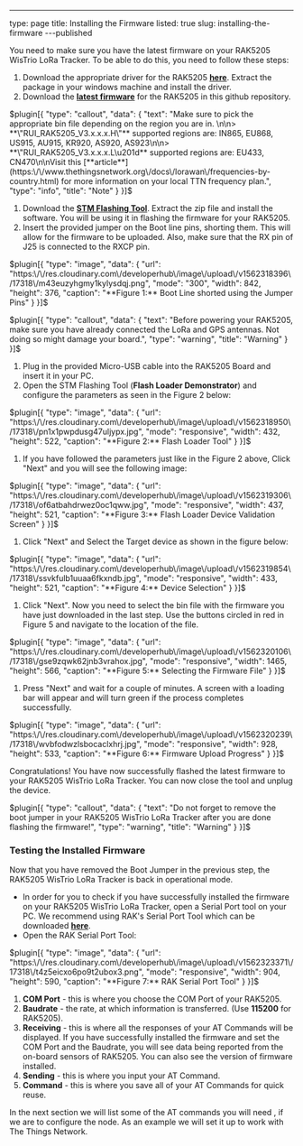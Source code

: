 ---
type: page
title: Installing the Firmware
listed: true
slug: installing-the-firmware
---published

You need to make sure you have the latest firmware on your RAK5205 WisTrio LoRa Tracker. To be able to do this, you need to follow these steps:

1. Download the appropriate driver for the RAK5205 [**here**](http://docs.rakwireless.com/en/LoRa/WisTrio-LoRa-RAK5205/Tools/CP210x_Windows_Drivers.zip). Extract the package in your windows machine and install the driver.
2. Download the **[latest firmware](https://downloads.rakwireless.com/en/LoRa/WisTrio-LoRa-RAK5205/Firmware/)** for the RAK5205 in this github repository.

$plugin[{
    "type": "callout",
    "data": {
        "text": "Make sure to pick the appropriate bin file depending on the region you are in. \n\n> **\"RUI_RAK5205_V3.x.x.x.H\"** supported regions are:   IN865, EU868, US915, AU915, KR920, AS920, AS923\n\n> **\"RUI_RAK5205_V3.x.x.x.L\u201d** supported regions are:  EU433, CN470\n\nVisit this [**article**](https:\/\/www.thethingsnetwork.org\/docs\/lorawan\/frequencies-by-country.html) for more information on your local TTN frequency plan.",
        "type": "info",
        "title": "Note"
    }
}]$

1. Download the [**STM Flashing Tool**](http://docs.rakwireless.com/en/LoRa/WisTrio-LoRa-RAK5205/Tools/Flash_Loader_Demonstrator.zip). Extract the zip file and install the software. You will be using it in flashing the firmware for your RAK5205.
2. Insert the provided jumper on the Boot line pins, shorting them. This will allow for the firmware to be uploaded. Also,  make sure that the RX pin of J25 is connected to the RXCP pin.

$plugin[{
    "type": "image",
    "data": {
        "url": "https:\/\/res.cloudinary.com\/developerhub\/image\/upload\/v1562318396\/17318\/m43euzyhgmy1kylysdqj.png",
        "mode": "300",
        "width": 842,
        "height": 376,
        "caption": "**Figure 1:** Boot Line shorted using the Jumper Pins"
    }
}]$

$plugin[{
    "type": "callout",
    "data": {
        "text": "Before powering your RAK5205, make sure you have already connected the LoRa and GPS antennas. Not doing so might damage your board.",
        "type": "warning",
        "title": "Warning"
    }
}]$

1. Plug in the provided Micro-USB cable into the RAK5205 Board and insert it in your PC.
2. Open the STM Flashing Tool (**Flash Loader Demonstrator**) and configure the parameters as seen in the Figure 2 below:

$plugin[{
    "type": "image",
    "data": {
        "url": "https:\/\/res.cloudinary.com\/developerhub\/image\/upload\/v1562318950\/17318\/pn1x1pwpdusg47uljypx.jpg",
        "mode": "responsive",
        "width": 432,
        "height": 522,
        "caption": "**Figure 2:** Flash Loader Tool"
    }
}]$

1. If you have followed the parameters just like in the Figure 2 above, Click "Next" and you will see the following image:

$plugin[{
    "type": "image",
    "data": {
        "url": "https:\/\/res.cloudinary.com\/developerhub\/image\/upload\/v1562319306\/17318\/of6atbahdrwez0oc1qww.jpg",
        "mode": "responsive",
        "width": 437,
        "height": 521,
        "caption": "**Figure 3:** Flash Loader Device Validation Screen"
    }
}]$

1. Click "Next" and Select the Target device as shown in the figure below:

$plugin[{
    "type": "image",
    "data": {
        "url": "https:\/\/res.cloudinary.com\/developerhub\/image\/upload\/v1562319854\/17318\/ssvkfulb1uuaa6fkxndb.jpg",
        "mode": "responsive",
        "width": 433,
        "height": 521,
        "caption": "**Figure 4:** Device Selection"
    }
}]$

1. Click "Next". Now you need to select the bin file with the firmware you have just downloaded in the last step. Use the buttons circled in red in Figure 5  and navigate to the location of the file.

$plugin[{
    "type": "image",
    "data": {
        "url": "https:\/\/res.cloudinary.com\/developerhub\/image\/upload\/v1562320106\/17318\/gse9zqwk62jnb3vrahox.jpg",
        "mode": "responsive",
        "width": 1465,
        "height": 566,
        "caption": "**Figure 5:** Selecting the Firmware File"
    }
}]$

1. Press "Next" and wait for a couple of minutes. A screen with a loading bar will appear and will turn green if the process completes successfully.

$plugin[{
    "type": "image",
    "data": {
        "url": "https:\/\/res.cloudinary.com\/developerhub\/image\/upload\/v1562320239\/17318\/wvbfodwzlsbocaclxhrj.jpg",
        "mode": "responsive",
        "width": 928,
        "height": 533,
        "caption": "**Figure 6:** Firmware Upload Progress"
    }
}]$

Congratulations! You have now successfully flashed the latest firmware to your RAK5205 WisTrio LoRa Tracker. You can now close the tool and unplug the device.

$plugin[{
    "type": "callout",
    "data": {
        "text": "Do not forget to remove the boot jumper in your RAK5205 WisTrio LoRa Tracker after you are done flashing the firmware!",
        "type": "warning",
        "title": "Warning"
    }
}]$

### Testing the Installed Firmware

Now that you have removed the Boot Jumper in the previous step, the RAK5205 WisTrio LoRa Tracker is back in operational mode.

- In order for you to check if you have successfully installed the firmware on your RAK5205 WisTrio LoRa Tracker, open a Serial Port tool on your PC. We recommend using RAK's Serial Port Tool which can be downloaded **[here](https://downloads.rakwireless.com/en/LoRa/WisTrio-LoRa-RAK5205/Tools/RAK_SERIAL_PORT_TOOL_V1.2.1.zip)**.
- Open the RAK Serial Port Tool:

$plugin[{
    "type": "image",
    "data": {
        "url": "https:\/\/res.cloudinary.com\/developerhub\/image\/upload\/v1562323371\/17318\/t4z5eicxo6po9t2ubox3.png",
        "mode": "responsive",
        "width": 904,
        "height": 590,
        "caption": "**Figure 7:** RAK Serial Port Tool"
    }
}]$

1. **COM Port** - this is where you choose the COM Port of your RAK5205.
2. **Baudrate** - the rate, at which information is transferred. (Use **115200** for RAK5205).
3. **Receiving** - this is where all the responses of your AT Commands will be displayed. If you have successfully installed the firmware and set the COM Port and the Baudrate,  you will see data being reported from the on-board sensors of RAK5205. You can also see the version of firmware installed.
4. **Sending** - this is where you input your AT Command.
5. **Command** - this is where you save all of your AT Commands for quick reuse.

In the next section we will list some of the AT commands you will need , if we are to configure the node. As an example we will set it up to work with The Things Network.

